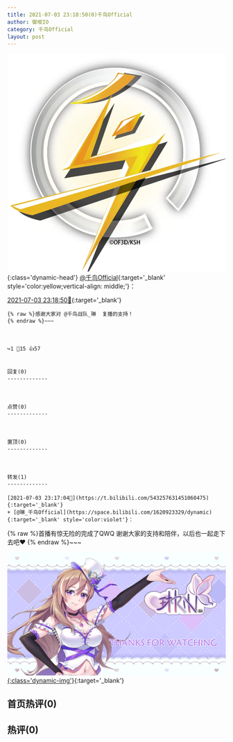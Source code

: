 ```yaml
---
title: 2021-07-03 23:18:50(0)千鸟Official
author: 御坂IO
category: 千鸟Official
layout: post
---
```


![img](/images/d7235309f85c0e1aec9d4ca9b6be983202228f8e.jpg){:class='dynamic-head'}
[@千鸟Official](https://space.bilibili.com/553771121/dynamic){:target='_blank' style='color:yellow;vertical-align: middle;'}：

[2021-07-03 23:18:50🔗](https://t.bilibili.com/543258086720743005){:target='_blank'}

~~~
{% raw %}感谢大家对 @千鸟战队_琳  复播的支持！
{% endraw %}~~~



↪️1 💬15 👍57


回复(0)
-------------



点赞(0)
-------------



置顶(0)
-------------



转发(1)
-------------

[2021-07-03 23:17:04🔗](https://t.bilibili.com/543257631451060475){:target='_blank'}
+ [@琳_千鸟Official](https://space.bilibili.com/1620923329/dynamic){:target='_blank' style='color:violet'}：
~~~
{% raw %}首播有惊无险的完成了QWQ
谢谢大家的支持和陪伴，以后也一起走下去吧❤️
{% endraw %}~~~


[![img](/images/3b945b59ff6857818d579b29138e32e64a4cf5fa.png){:class='dynamic-img'}](/images/3b945b59ff6857818d579b29138e32e64a4cf5fa.png){:target='_blank'}




首页热评(0)
-------------



热评(0)
-------------



